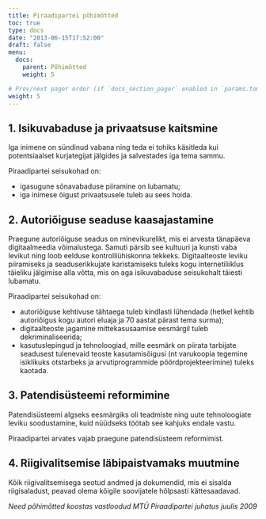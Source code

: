 ```yaml
---
title: Piraadipartei põhimõtted
toc: true
type: docs
date: "2013-06-15T17:52:00"
draft: false
menu:
  docs:
    parent: Põhimõtted
    weight: 5

# Prev/next pager order (if `docs_section_pager` enabled in `params.toml`)
weight: 5
---
```


## 1. Isikuvabaduse ja privaatsuse kaitsmine

Iga inimene on sündinud vabana ning teda ei tohiks käsitleda kui potentsiaalset kurjategijat jälgides ja salvestades iga tema sammu.

Piraadipartei seisukohad on:

* igasugune sõnavabaduse piiramine on lubamatu;
* iga inimese õigust privaatsusele tuleb au sees hoida.

## 2. Autoriõiguse seaduse kaasajastamine

Praegune autoriõiguse seadus on minevikurelikt, mis ei arvesta tänapäeva digitaalmeedia võimalustega. Samuti pärsib see kultuuri ja kunsti vaba levikut ning loob eelduse kontrolliühiskonna tekkeks. Digitaalteoste leviku piiramiseks ja seaduserikkujate karistamiseks tuleks kogu internetiliiklus täieliku jälgimise alla võtta, mis on aga isikuvabaduse seisukohalt täiesti lubamatu.

Piraadipartei seisukohad on:

* autoriõiguse kehtivuse tähtaega tuleb kindlasti lühendada (hetkel kehtib autoriõigus kogu autori eluaja ja 70 aastat pärast tema surma);
* digitaalteoste jagamine mittekasusaamise eesmärgil tuleb dekriminaliseerida;
* kasutuslepingud ja tehnoloogiad, mille eesmärk on piirata tarbijate seadusest tulenevaid teoste kasutamisõigusi (nt varukoopia tegemine isiklikuks otstarbeks ja arvutiprogrammide pöördprojekteerimine) tuleks kaotada.

## 3. Patendisüsteemi reformimine

Patendisüsteemi algseks eesmärgiks oli teadmiste ning uute tehnoloogiate leviku soodustamine, kuid nüüdseks töötab see kahjuks endale vastu.

Piraadipartei arvates vajab praegune patendisüsteem reformimist.

## 4. Riigivalitsemise läbipaistvamaks muutmine

Kõik riigivalitsemisega seotud andmed ja dokumendid, mis ei sisalda riigisaladust, peavad olema kõigile soovijatele hõlpsasti kättesaadavad.

_Need põhimõtted koostas vastloodud MTÜ Piraadipartei juhatus juulis 2009_
